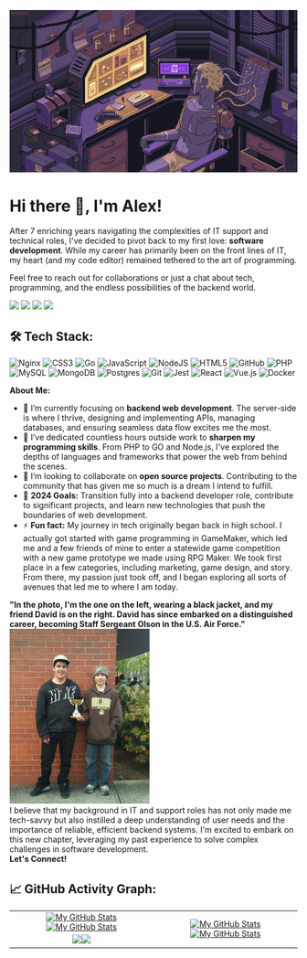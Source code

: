 
![Header](https://github.com/GwartneyDev/GwartneyDev/blob/main/Dream%20_%20Kirokaze.gif)
# Hi there 👋, I'm Alex!

After 7 enriching years navigating the complexities of IT support and technical roles, I've decided to pivot back to my first love: **software development**. While my career has primarily been on the front lines of IT, my heart (and my code editor) remained tethered to the art of programming.

Feel free to reach out for collaborations or just a chat about tech, programming, and the endless possibilities of the backend world.

[![](https://img.shields.io/badge/dev.to-0A0A0A?style=for-the-badge&logo=dev.to&logoColor=white)](https://dev.to/alexgwartney)
[![](https://img.shields.io/badge/Twitter-1DA1F2?style=for-the-badge&logo=twitter&logoColor=white)](https://twitter.com/gwartney19)
[![](https://img.shields.io/badge/LinkedIn-0077B5?style=for-the-badge&logo=linkedin&logoColor=white)](https://www.linkedin.com/in/alex-gwartney-65a825201/)
![](https://dcbadge.vercel.app/api/shield/214534610099372032)


## 🛠️ Tech Stack:
![Nginx](https://img.shields.io/badge/nginx-%23009639.svg?style=for-the-badge&logo=nginx&logoColor=white)
![CSS3](https://img.shields.io/badge/css3-%231572B6.svg?style=for-the-badge&logo=css3&logoColor=white)
![Go](https://img.shields.io/badge/go-%2300ADD8.svg?style=for-the-badge&logo=go&logoColor=white)
![JavaScript](https://img.shields.io/badge/javascript-%23323330.svg?style=for-the-badge&logo=javascript&logoColor=%23F7DF1E)
![NodeJS](https://img.shields.io/badge/node.js-6DA55F?style=for-the-badge&logo=node.js&logoColor=white)
![HTML5](https://img.shields.io/badge/html5-%23E34F26.svg?style=for-the-badge&logo=html5&logoColor=white) 
![GitHub](https://img.shields.io/badge/github-%23121011.svg?style=for-the-badge&logo=github&logoColor=white)
![PHP](https://img.shields.io/badge/php-%23777BB4.svg?style=for-the-badge&logo=php&logoColor=white)
![MySQL](https://img.shields.io/badge/mysql-4479A1.svg?style=for-the-badge&logo=mysql&logoColor=white)
![MongoDB](https://img.shields.io/badge/MongoDB-%234ea94b.svg?style=for-the-badge&logo=mongodb&logoColor=white)
![Postgres](https://img.shields.io/badge/postgres-%23316192.svg?style=for-the-badge&logo=postgresql&logoColor=white)
![Git](https://img.shields.io/badge/git-%23F05033.svg?style=for-the-badge&logo=git&logoColor=white)
![Jest](https://img.shields.io/badge/-jest-%23C21325?style=for-the-badge&logo=jest&logoColor=white)
![React](https://img.shields.io/badge/react-%2320232a.svg?style=for-the-badge&logo=react&logoColor=%2361DAFB)
![Vue.js](https://img.shields.io/badge/vuejs-%2335495e.svg?style=for-the-badge&logo=vuedotjs&logoColor=%234FC08D)
![Docker](https://img.shields.io/badge/docker-%230db7ed.svg?style=for-the-badge&logo=docker&logoColor=white)
<br>

**About Me:**

- 🔭 I’m currently focusing on **backend web development**. The server-side is where I thrive, designing and implementing APIs, managing databases, and ensuring seamless data flow excites me the most.
- 🌱 I’ve dedicated countless hours outside work to **sharpen my programming skills**. From PHP to GO and Node.js, I've explored the depths of languages and frameworks that power the web from behind the scenes.
- 👯 I’m looking to collaborate on **open source projects**. Contributing to the community that has given me so much is a dream I intend to fulfill.
- 🥅 **2024 Goals:** Transition fully into a backend developer role, contribute to significant projects, and learn new technologies that push the boundaries of web development.
- ⚡ **Fun fact:** My journey in tech originally began back in high school. I actually got started with game programming in GameMaker, which led me and a few friends of mine to enter a statewide game competition with a new game prototype we made using RPG Maker. We took first place in a few categories, including marketing, game design, and story. From there, my passion just took off, and I began exploring all sorts of avenues that led me to where I am today.

**"In the photo, I'm the one on the left, wearing a black jacket, and my friend David is on the right. David has since embarked on a distinguished career, becoming Staff Sergeant Olson in the U.S. Air Force."**
<br>
![Header](https://github.com/GwartneyDev/GwartneyDev/blob/main/225453_2068023379631_6626939_n.jpg) 
<br>
I believe that my background in IT and support roles has not only made me tech-savvy but also instilled a deep understanding of user needs and the importance of reliable, efficient backend systems. I'm excited to embark on this new chapter, leveraging my past experience to solve complex challenges in software development.
<br>
**Let's Connect!**



## 📈 GitHub Activity Graph:

<table>
    <tr>
        <td align="center"><a href="https://github.com/vaibhavvikas#gh-light-mode-only"><img src="https://github-readme-stats.vercel.app/api?username=GwartneyDev&show_icons=true&theme=default&include_all_commits=true#gh-light-mode-only" alt="My GitHub Stats"/></a><a href="https://github.com/vaibhavvikas#gh-dark-mode-only"><img src="https://github-readme-stats.vercel.app/api?username=GwartneyDev&show_icons=true&theme=tokyonight&include_all_commits=true#gh-dark-mode-only" alt="My GitHub Stats"/></a></td>
        <td rowspan="2" align="center"><a href="https://github.com/vaibhavvikas#gh-light-mode-only"><img src="https://github-readme-stats.vercel.app/api/top-langs/?username=GwwartneyDev&theme=default&langs_count=8#gh-light-mode-only" alt="My GitHub Stats"/></a><a href="https://github.com/vaibhavvikas#gh-dark-mode-only"><img src="https://github-readme-stats.vercel.app/api/top-langs/?username=GwartneyDev&theme=tokyonight&langs_count=8#gh-dark-mode-only" alt="My GitHub Stats"/></a></td>
    </tr>
    <tr>
        <td align="center"><a href="https://github.com/vaibhavvikas#gh-light-mode-only"><img src="https://github-readme-streak-stats.herokuapp.com/?user=GwartneyDev&theme=default"/></a><a href="https://github.com/ gwartney21#gh-dark-mode-only"><img src="https://github-readme-streak-stats.herokuapp.com/?user=vaibhavvikas&theme=tokyonight"/></a></td>
    </tr>
   
</table>
